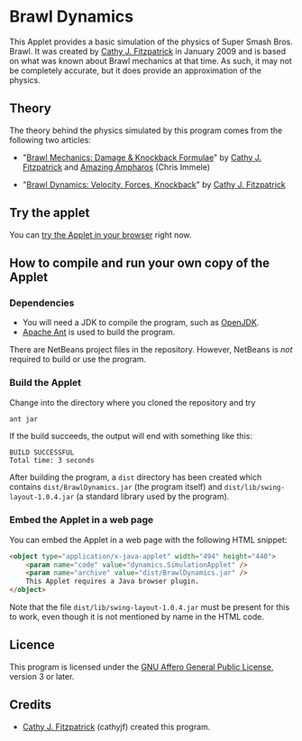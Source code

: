 # Brawl Dynamics

This Applet provides a basic simulation of the physics of Super Smash Bros.
Brawl. It was created by [Cathy J. Fitzpatrick][cathyjf] in January 2009 and is
based on what was known about Brawl mechanics at that time. As such, it may
not be completely accurate, but it does provide an approximation of the physics.

## Theory

The theory behind the physics simulated by this program comes from the
following two articles:

+ "[Brawl Mechanics: Damage & Knockback Formulae][brawl-mechanics]"
  by [Cathy J. Fitzpatrick][cathyjf] and [Amazing Ampharos][AA] (Chris Immele)

+ "[Brawl Dynamics: Velocity, Forces, Knockback][brawl-dynamics]"
  by [Cathy J. Fitzpatrick][cathyjf]

## Try the applet

You can [try the Applet in your browser][applet] right now.

## How to compile and run your own copy of the Applet

### Dependencies

+ You will need a JDK to compile the program, such as [OpenJDK][].
+ [Apache Ant][] is used to build the program.

There are NetBeans project files in the repository. However, NetBeans is _not_
required to build or use the program.

### Build the Applet

Change into the directory where you cloned the repository and try

```bash
ant jar
```

If the build succeeds, the output will end with something like this:

```
BUILD SUCCESSFUL
Total time: 3 seconds
```

After building the program, a `dist` directory has been created which contains
`dist/BrawlDynamics.jar` (the program itself) and
`dist/lib/swing-layout-1.0.4.jar` (a standard library used by the program).

### Embed the Applet in a web page

You can embed the Applet in a web page with the following HTML snippet:

```html
<object type="application/x-java-applet" width="494" height="440">
    <param name="code" value="dynamics.SimulationApplet" />
    <param name="archive" value="dist/BrawlDynamics.jar" />
    This Applet requires a Java browser plugin.
</object>
```

Note that the file `dist/lib/swing-layout-1.0.4.jar` must be present for this
to work, even though it is not mentioned by name in the HTML code.

## Licence

This program is licensed under the [GNU Affero General Public License][agpl3],
version 3 or later.

## Credits

+ [Cathy J. Fitzpatrick][cathyjf] (cathyjf) created this program.

[brawl-mechanics]: https://cathyjf.com/brawl/brawl-mechanics-2008-12-13.pdf
[brawl-dynamics]: https://cathyjf.com/brawl/brawl-dynamics-2009-01-18.pdf
[applet]: http://cathyjf.github.com/BrawlDynamics/
[OpenJDK]: http://openjdk.java.net
[Apache Ant]: https://ant.apache.org/
[agpl3]: http://www.fsf.org/licensing/licenses/agpl-3.0.html
[cathyjf]: https://cathyjf.com
[AA]: http://www.smashboards.com/member.php?userid=88497
